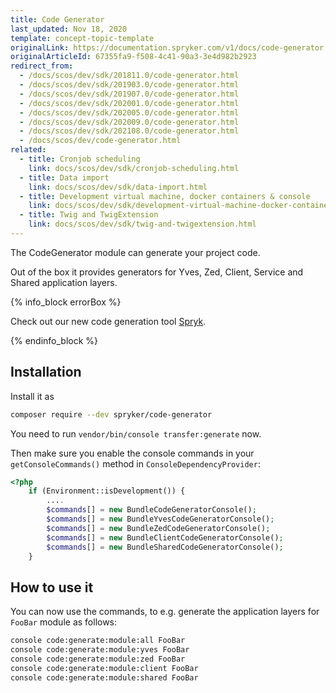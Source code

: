 ```yaml
---
title: Code Generator
last_updated: Nov 18, 2020
template: concept-topic-template
originalLink: https://documentation.spryker.com/v1/docs/code-generator
originalArticleId: 67355fa9-f508-4c41-90a3-3e4d982b2923
redirect_from:
  - /docs/scos/dev/sdk/201811.0/code-generator.html
  - /docs/scos/dev/sdk/201903.0/code-generator.html
  - /docs/scos/dev/sdk/201907.0/code-generator.html
  - /docs/scos/dev/sdk/202001.0/code-generator.html
  - /docs/scos/dev/sdk/202005.0/code-generator.html
  - /docs/scos/dev/sdk/202009.0/code-generator.html
  - /docs/scos/dev/sdk/202108.0/code-generator.html
  - /docs/scos/dev/code-generator.html
related:
  - title: Cronjob scheduling
    link: docs/scos/dev/sdk/cronjob-scheduling.html
  - title: Data import
    link: docs/scos/dev/sdk/data-import.html
  - title: Development virtual machine, docker containers & console
    link: docs/scos/dev/sdk/development-virtual-machine-docker-containers-and-console.html
  - title: Twig and TwigExtension
    link: docs/scos/dev/sdk/twig-and-twigextension.html
---
```


The CodeGenerator module can generate your project code.

Out of the box it provides generators for Yves, Zed, Client, Service and Shared application layers.

{% info_block errorBox %}

Check out our new code generation tool [Spryk](/docs/sdk/dev/spryks/spryks.html).

{% endinfo_block %}


## Installation

Install it as

```bash
composer require --dev spryker/code-generator
```

You need to run `vendor/bin/console transfer:generate` now.

Then make sure you enable the console commands in your `getConsoleCommands()` method in `ConsoleDependencyProvider`:

```php
<?php
    if (Environment::isDevelopment()) {
        ....
        $commands[] = new BundleCodeGeneratorConsole();
        $commands[] = new BundleYvesCodeGeneratorConsole();
        $commands[] = new BundleZedCodeGeneratorConsole();
        $commands[] = new BundleClientCodeGeneratorConsole();
        $commands[] = new BundleSharedCodeGeneratorConsole();
    }
```

## How to use it

You can now use the commands, to e.g. generate the application layers for `FooBar` module as follows:

```bash
console code:generate:module:all FooBar
console code:generate:module:yves FooBar
console code:generate:module:zed FooBar
console code:generate:module:client FooBar
console code:generate:module:shared FooBar
```
